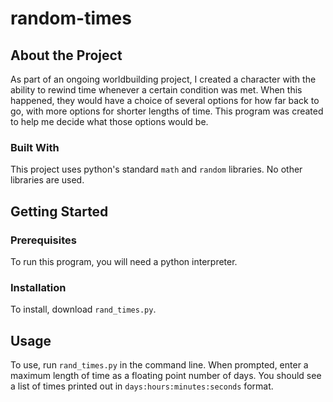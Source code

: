# random-times

## About the Project

As part of an ongoing worldbuilding project, I created a character with the ability to rewind time whenever a certain condition was met. When this happened, they would have a choice of several options for how far back to go, with more options for shorter lengths of time. This program was created to help me decide what those options would be.

### Built With

This project uses python's standard `math` and `random` libraries. No other libraries are used.

## Getting Started

### Prerequisites

To run this program, you will need a python interpreter.

### Installation

To install, download `rand_times.py`.

## Usage

To use, run `rand_times.py` in the command line. When prompted, enter a maximum length of time as a floating point number of days. You should see a list of times printed out in `days:hours:minutes:seconds` format.
